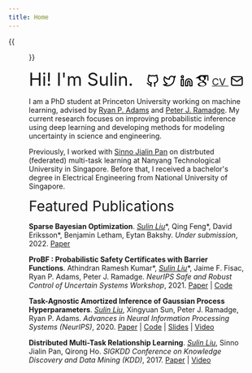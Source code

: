 ```yaml
---
title: Home
---
```


{{<figure src="/media/sulin_avatar.jpg" width="450">}}

<span style="font-size:2.5em;"> Hi! I'm Sulin. </span>
<a href="https://github.com/liusulin" style="border:none; position:relative; top:3px; left: 15px;" target="_blank"> <img src="https://raw.githubusercontent.com/feathericons/feather/master/icons/github.svg" width="25" height="25"></a>         <a href="https://twitter.com/su_lin_liu" style="border:none; position:relative; top:3px; left:20px;" target="_blank"> <img src="https://raw.githubusercontent.com/feathericons/feather/master/icons/twitter.svg" width="25" height="25"></a>        <a href="https://www.linkedin.com/in/sulin-liu" style="border:none; position:relative; top:3px; left:25px;" target="_blank"> <img src="https://raw.githubusercontent.com/feathericons/feather/master/icons/linkedin.svg" width="25" height="25"></a>                                                                                                          <a href="https://scholar.google.com/citations?user=s3NlgA4AAAAJ&hl=en" style="border:none; position:relative; left:24px; top:5px;" target="_blank"> <img src="/media/icons/google-scholar.svg" width="30" height="30"></a>                        <a href="/files/cv_sulin.pdf" style="border:none; position:relative; left: 24px; top:-0.9px;"><span style="font-size:1.37em;"> CV </span></a>                                                                                                        <a href="mailto:sulinl@princeton.com" style="border:none; position:relative; left:28px;top:3px;" target="_blank"> <img src="https://raw.githubusercontent.com/feathericons/feather/master/icons/mail.svg" width="25" height="25"></a> 

I am a PhD student at Princeton University working on machine learning, advised by [Ryan P. Adams](https://www.cs.princeton.edu/~rpa/) and [Peter J. Ramadge](https://ee.princeton.edu/people/peter-j-ramadge/). My current research focuses on improving probabilistic inference using deep learning and developing methods for modeling uncertainty in science and engineering. 

Previously, I worked with [Sinno Jialin Pan](https://personal.ntu.edu.sg/sinnopan/) on distrbuted (federated) multi-task learning at Nanyang Technological University in Singapore. Before that, I received a bachelor's degree in Electrical Engineering from National University of Singapore.

<span style="font-size:2em;"> Featured Publications </span>

**Sparse Bayesian Optimization**. <ins>*Sulin Liu*</ins>\*, Qing Feng*, David Eriksson*, Benjamin Letham, Eytan Bakshy. *Under submission*, 2022. [Paper](https://arxiv.org/abs/2203.01900)



**ProBF : Probabilistic Safety Certificates with Barrier Functions**. Athindran Ramesh Kumar*, <ins>*Sulin Liu*</ins>\*, Jaime F. Fisac, Ryan P. Adams, Peter J. Ramadge. *NeurIPS Safe and Robust Control of Uncertain Systems Workshop*, 2021. [Paper](https://arxiv.org/abs/2112.12210) | [Code](https://github.com/athindran/ProBF)



**Task-Agnostic Amortized Inference of Gaussian Process Hyperparameters**. <ins>*Sulin Liu*</ins>, Xingyuan Sun, Peter J. Ramadge, Ryan P. Adams. *Advances in Neural Information Processing Systems (NeurIPS)*, 2020. [Paper](https://papers.nips.cc/paper/2020/hash/f52db9f7c0ae7017ee41f63c2a7353bc-Abstract.html) | [Code](https://github.com/PrincetonLIPS/AHGP) | [Slides](https://github.com/PrincetonLIPS/AHGP/blob/main/slides/AHGP_slides.pdf) | [Video](https://slideslive.com/38937035/taskagnostic-amortized-inference-of-gaussian-process-hyperparameters?ref=search-presentations-Task-Agnostic+Amortized+Inference+of+Gaussian+Process+Hyperparameters)



**Distributed Multi-Task Relationship Learning**. <ins>*Sulin Liu*</ins>, Sinno Jialin Pan, Qirong Ho. *SIGKDD Conference on Knowledge Discovery and Data Mining (KDD)*, 2017.  [Paper](https://arxiv.org/abs/1612.04022) | [Video](https://www.youtube.com/watch?v=az3jbBl-zXI)
